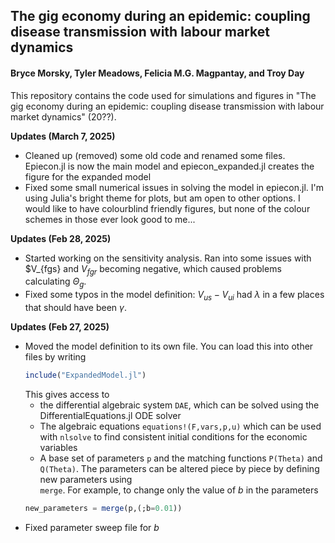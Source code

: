 ## The gig economy during an epidemic: coupling disease transmission with labour market dynamics
#### Bryce Morsky, Tyler Meadows, Felicia M.G. Magpantay, and Troy Day

This repository contains the code used for simulations and figures in "The gig economy during an epidemic: coupling disease transmission with labour market dynamics" (20??). 

<b> Updates (March 7, 2025) </b>


- Cleaned up (removed) some old code and renamed some files. Epiecon.jl is now the main model and epiecon_expanded.jl creates the figure for the expanded model
- Fixed some small numerical issues in solving the model in epiecon.jl. I'm using Julia's bright theme for plots, but am open to other options. I would like to have colourblind friendly figures, but none of the colour schemes in those ever look good to me...


<b> Updates (Feb 28, 2025) </b>

- Started working on the sensitivity analysis. Ran into some issues with $V_{fgs} and $V_{fgr}$ becoming negative, which caused problems calculating $\Theta_g$. 
- Fixed some typos in the model definition: $V_{us}-V_{ui}$ had $\lambda$ in a few places that should have been $\gamma$.

<b> Updates (Feb 27, 2025) </b>

- Moved the model definition to its own file. You can load this into other files by writing
    ```Julia
    include("ExpandedModel.jl") 
    ```
    This gives access to
    -  the differential algebraic system <code>DAE</code>, which can be solved using the DifferentialEquations.jl ODE solver
    - The algebraic equations <code>equations!(F,vars,p,u)</code> which can be used with <code>nlsolve</code> to find consistent initial conditions for the economic variables
    - A base set of parameters <code>p</code> and the matching functions <code>P(Theta)</code> and <code>Q(Theta)</code>. The parameters can be altered piece by piece by defining new parameters using <code> merge</code>. For example, to change only the value of $b$ in the parameters
    ```Julia 
    new_parameters = merge(p,(;b=0.01))    
    ```
- Fixed parameter sweep file for $b$